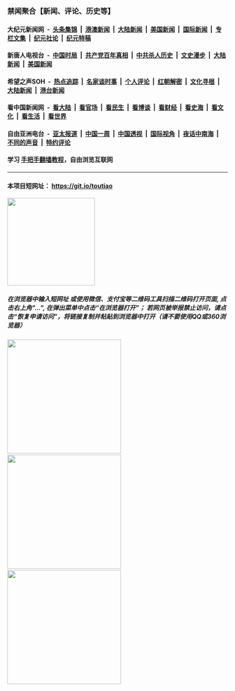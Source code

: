 ### 禁闻聚合【新闻、评论、历史等】

#### 大纪元新闻网 &nbsp;-&nbsp; [头条集锦](indexes/E头条集锦.md?t=02170944) &nbsp;|&nbsp; [港澳新闻](indexes/E港澳新闻.md?t=02170944)  &nbsp;|&nbsp; [大陆新闻](indexes/E大陆新闻.md?t=02170944) &nbsp;|&nbsp; [美国新闻](indexes/E美国新闻.md?t=02170944) &nbsp;|&nbsp; [国际新闻](indexes/E国际新闻.md?t=02170944) &nbsp;|&nbsp; [专栏文集](indexes/E专栏文集.md?t=02170944) &nbsp;|&nbsp; [纪元社论](indexes/E纪元社论.md?t=02170944) &nbsp;|&nbsp; [纪元特稿](indexes/E纪元特稿.md?t=02170944) 

#### 新唐人电视台 &nbsp;-&nbsp; [中国时局](indexes/N中国时局.md?t=02170944) &nbsp;|&nbsp; [共产党百年真相](indexes/N共产党百年真相.md?t=02170944) &nbsp;|&nbsp; [中共杀人历史](indexes/N中共杀人历史.md?t=02170944) &nbsp;|&nbsp; [文史漫步](indexes/N文史漫步.md?t=02170944) &nbsp;|&nbsp; [大陆新闻](indexes/N大陆新闻.md?t=02170944) &nbsp;|&nbsp; [美国新闻](indexes/N美国新闻.md?t=02170944)

#### 希望之声SOH &nbsp;-&nbsp; [热点追踪](indexes/H热点追踪.md?t=02170944) &nbsp;|&nbsp; [名家谈时事](indexes/H名家谈时事.md?t=02170944) &nbsp;|&nbsp; [个人评论](indexes/H个人评论.md?t=02170944)  &nbsp;|&nbsp; [红朝解密](indexes/H红朝解密.md?t=02170944) &nbsp;|&nbsp; [文化寻根](indexes/H文化寻根.md?t=02170944) &nbsp;|&nbsp; [大陆新闻](indexes/H大陆新闻.md?t=02170944) &nbsp;|&nbsp; [港台新闻](indexes/H港台新闻.md?t=02170944)

#### 看中国新闻网 &nbsp;-&nbsp; [看大陆](indexes/S看大陆.md?t=02170944) &nbsp;|&nbsp; [看官场](indexes/S看官场.md?t=02170944) &nbsp;|&nbsp; [看民生](indexes/S看民生.md?t=02170944)  &nbsp;|&nbsp; [看博谈](indexes/S看博谈.md?t=02170944) &nbsp;|&nbsp; [看财经](indexes/S看财经.md?t=02170944) &nbsp;|&nbsp; [看史海](indexes/S看史海.md?t=02170944) &nbsp;|&nbsp; [看文化](indexes/S看文化.md?t=02170944) &nbsp;|&nbsp; [看生活](indexes/S看生活.md?t=02170944) &nbsp;|&nbsp; [看世界](indexes/S看世界.md?t=02170944)

#### 自由亚洲电台 &nbsp;-&nbsp; [亚太报道](indexes/R亚太报道.md?t=02170944) &nbsp;|&nbsp; [中国一周](indexes/R中国一周.md?t=02170944) &nbsp;|&nbsp; [中国透视](indexes/R中国透视.md?t=02170944)  &nbsp;|&nbsp; [国际视角](indexes/R国际视角.md?t=02170944) &nbsp;|&nbsp; [夜话中南海](indexes/R夜话中南海.md?t=02170944) &nbsp;|&nbsp; [不同的声音](indexes/R不同的声音.md?t=02170944) &nbsp;|&nbsp; [特约评论](indexes/R特约评论.md?t=02170944)

#### 学习 [手把手翻墙教程](https://github.com/gfw-breaker/guides/wiki)，自由浏览互联网

----

#### 本项目短网址： https://git.io/toutiao
<img src="https://raw.githubusercontent.com/gfw-breaker/banned-news/master/scripts/img/qr.png" width="200px"/>  

##### 在浏览器中输入短网址 或使用微信、支付宝等二维码工具扫描二维码打开页面, 点击右上角"...", 在弹出菜单中点击“在浏览器打开”； 若网页被举报禁止访问，请点击“恢复申请访问”，将链接复制并粘贴到浏览器中打开（请不要使用QQ或360浏览器）

<img src="https://raw.githubusercontent.com/gfw-breaker/banned-news/master/scripts/img/1.png" width="260px"/> &nbsp; <img src="https://raw.githubusercontent.com/gfw-breaker/banned-news/master/scripts/img/2.png" width="260px"/> &nbsp; <img src="https://raw.githubusercontent.com/gfw-breaker/banned-news/master/scripts/img/3.png" width="260px"/>
